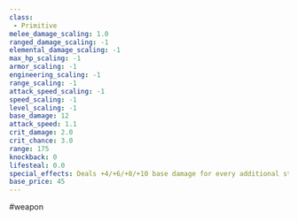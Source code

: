 ```yaml
---
class: 
 - Primitive
melee_damage_scaling: 1.0
ranged_damage_scaling: -1
elemental_damage_scaling: -1
max_hp_scaling: -1
armor_scaling: -1
engineering_scaling: -1
range_scaling: -1
attack_speed_scaling: -1
speed_scaling: -1
level_scaling: -1
base_damage: 12
attack_speed: 1.1
crit_damage: 2.0
crit_chance: 3.0
range: 175
knockback: 0
lifesteal: 0.0
special_effects: Deals +4/+6/+8/+10 base damage for every additional stick you have
base_price: 45
---
```

#weapon